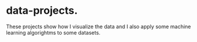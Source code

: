 # data-projects.
These projects show how I visualize the data and I also apply some machine learning algorightms to some datasets. 
